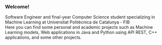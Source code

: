 ### Welcome!
Software Engineer and final-year Computer Science student specializing in Machine Learning at Universitat Politècnica de Catalunya - FIB  
Here you can find some personal and academic projects such as Machine Learning models, Web applications in Java and Python using API REST, C++ applications, and some other projects.

<!--
**AlexBuenoL/AlexBuenoL** is a ✨ _special_ ✨ repository because its `README.md` (this file) appears on your GitHub profile.

Here are some ideas to get you started:

- 🔭 I’m currently working on ...
- 🌱 I’m currently learning ...
- 👯 I’m looking to collaborate on ...
- 🤔 I’m looking for help with ...
- 💬 Ask me about ...
- 📫 How to reach me: ...
- 😄 Pronouns: ...
- ⚡ Fun fact: ...
-->
